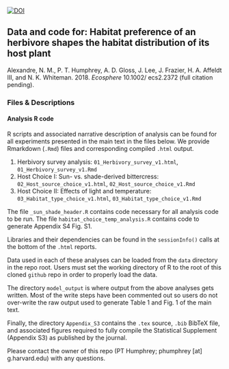 [![DOI](https://zenodo.org/badge/131555134.svg)](https://zenodo.org/badge/latestdoi/131555134)

## Data and code for: Habitat preference of an herbivore shapes the habitat distribution of its host plant
Alexandre, N. M., P. T. Humphrey, A. D. Gloss, J. Lee, J. Frazier, H. A. Affeldt III, and N. K. Whiteman. 2018.
*Ecosphere* 10.1002/ ecs2.2372 (full citation pending).

### Files & Descriptions

#### Analysis R code

R scripts and associated narrative description of analysis can be found for all experiments presented in the main text in the files below. We provide Rmarkdown (`.Rmd`) files and corresponding compiled `.html` output.

1. Herbivory survey analysis: `01_Herbivory_survey_v1.html`, `01_Herbivory_survey_v1.Rmd`
2. Host Choice I: Sun- vs. shade-derived bittercress: `02_Host_source_choice_v1.html`, `02_Host_source_choice_v1.Rmd`
3. Host Choice II: Effects of light and temperature: `03_Habitat_type_choice_v1.html`, `03_Habitat_type_choice_v1.Rmd`

The file `_sun_shade_header.R` contains code necessary for all analysis code to be run. 
The file `habitat_choice_temp_analysis.R` contains code to generate Appendix S4 Fig. S1.

Libraries and their dependencies can be found in the `sessionInfo()` calls at the bottom of the `.html` reports.

Data used in each of these analyses can be loaded from the `data` directory in the repo root. Users must set the working directory of R to the root of this cloned `github` repo in order to properly load the data.

The directory `model_output` is where output from the above analyses gets written. Most of the write steps have been commented out so users do not over-write the raw output used to generate Table 1 and Fig. 1 of the main text.

Finally, the directory `Appendix_S3` contains the `.tex` source, `.bib` BibTeX file, and associated figures required to fully compile the Statistical Supplement (Appendix S3) as published by the journal.

Please contact the owner of this repo (PT Humphrey; phumphrey [at] g.harvard.edu) with any questions.
